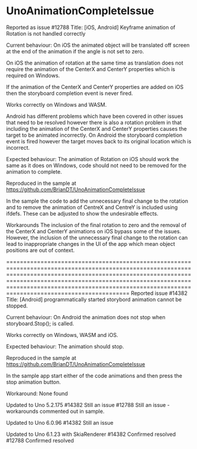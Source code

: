 # UnoAnimationCompleteIssue
Reported as issue #12788
Title:
[iOS, Android] Keyframe animation of Rotation is not handled correctly

Current behaviour:
On iOS the animated object will be translated off screen at the end of the animation if the angle is not set to zero.

On iOS the animation of rotation at the same time as translation does not require the animation of the CenterX and CenterY properties which is required on Windows.

If the animation of the CenterX and CenterY properties are added on iOS then the storyboard completion event is never fired.

Works correctly on Windows and WASM.

Android has different problems which have been covered in other issues that need to be resolved however there is also a rotation problem in that including the animation of the CenterX and CenterY properties causes the target to be animated incorrectly.
On Android the storyboard completion event is fired however the target moves back to its original location which is incorrect.

Expected behaviour:
The animation of Rotation on iOS should work the same as it does on Windows, code should not need to be removed for the animation to complete. 

Reproduced in the sample at 
https://github.com/BrianDT/UnoAnimationCompleteIssue

In the sample the code to add the unnecessary final change to the rotation and to remove the animation of CentreX and CentreY is included using ifdefs. These can be adjusted to show the undesirable effects.

Workarounds
The inclusion of the final rotation to zero and the removal of the CenterX and CenterY animations on iOS bypass some of the issues. 
However, the inclusion of the unnecessary final change to the rotation can lead to inappropriate changes in the UI of the app which mean object positions are out of context.

==================================================================================================================================================================================================================================================================================================================
Reported issue #14382
Title: [Android] programmatically started storybord animation cannot be stopped.

Current behaviour:
On Android the animation does not stop when storyboard.Stop(); is called.

Works correctly on Windows, WASM and iOS.

Expected behaviour:
The animation should stop.

Reproduced in the sample at 
https://github.com/BrianDT/UnoAnimationCompleteIssue

In the sample app start either of the code animations and then press the stop animation button.

Workaround:
None found

Updated to Uno 5.2.175
#14382 Still an issue
#12788 Still an issue - workarounds commented out in sample.

Updated to Uno 6.0.96
#14382 Still an issue

Updated to Uno 6.1.23 with SkiaRenderer
#14382 Confirmed resolved
#12788 Confirmed resolved
